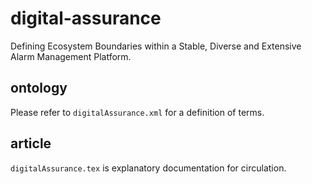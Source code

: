# digital-assurance
Defining Ecosystem Boundaries within a Stable, Diverse and Extensive Alarm Management Platform.

## ontology
Please refer to `digitalAssurance.xml` for a definition of terms.

## article
`digitalAssurance.tex` is explanatory documentation for circulation.
